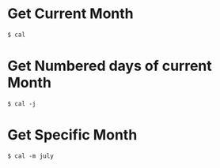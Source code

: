 # Get Current Month
`$ cal`

# Get Numbered days of current Month
`$ cal -j`

# Get Specific Month
`$ cal -m july`
